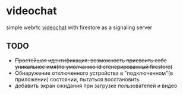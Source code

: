 # videochat
simple webrtc [videochat](https://stormy-woodland-57251.herokuapp.com/) with firestore as a signaling server

## TODO

+ ~~Простейшая идентификация: возможность присвоить себе уникальное имя(по умолчанию id сгенерированный firestore)~~
+ Обнаружение отключенного устройства в "подключенном"(в приложении) состоянии, пытаться восстановить
+ добавить экран ожидания при загрузке пользователей и видео
